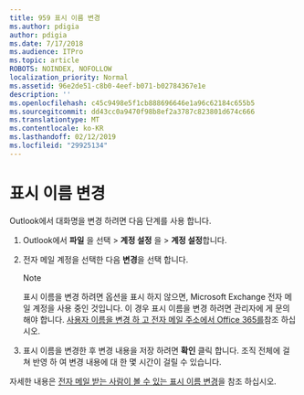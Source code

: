 ```yaml
---
title: 959 표시 이름 변경
ms.author: pdigia
author: pdigia
ms.date: 7/17/2018
ms.audience: ITPro
ms.topic: article
ROBOTS: NOINDEX, NOFOLLOW
localization_priority: Normal
ms.assetid: 96e2de51-c8b0-4eef-b071-b02784367e1e
description: ''
ms.openlocfilehash: c45c9498e5f1cb888696646e1a96c62184c655b5
ms.sourcegitcommit: dd43cc0a9470f98b8ef2a3787c823801d674c666
ms.translationtype: MT
ms.contentlocale: ko-KR
ms.lasthandoff: 02/12/2019
ms.locfileid: "29925134"
---
```

# <a name="change-your-display-name"></a>표시 이름 변경
  
Outlook에서 대화명을 변경 하려면 다음 단계를 사용 합니다.
  
1. Outlook에서 **파일** 을 선택 \> **계정 설정** 을 \> **계정 설정**합니다.
    
2. 전자 메일 계정을 선택한 다음 **변경**을 선택 합니다.
    
    > [!NOTE]
    > 표시 이름을 변경 하려면 옵션을 표시 하지 않으면, Microsoft Exchange 전자 메일 계정을 사용 중인 것입니다. 이 경우 표시 이름을 변경 하려면 관리자에 게 문의 해야 합니다. [사용자 이름을 변경 하 고 전자 메일 주소에서 Office 365를](https://support.office.com/article/fb5ac074-e203-4e1f-9843-b9d1a3e03297.aspx)참조 하십시오. 
  
3. 표시 이름을 변경한 후 변경 내용을 저장 하려면 **확인** 클릭 합니다. 조직 전체에 걸쳐 반영 하 여 변경 내용에 대 한 몇 시간이 걸릴 수 있습니다. 
    
자세한 내용은 [전자 메일 받는 사람이 볼 수 있는 표시 이름 변경](https://support.office.com/article/2b53331a-ba2a-4803-88dc-ac9fe376c8a9.aspx)을 참조 하십시오.
  


